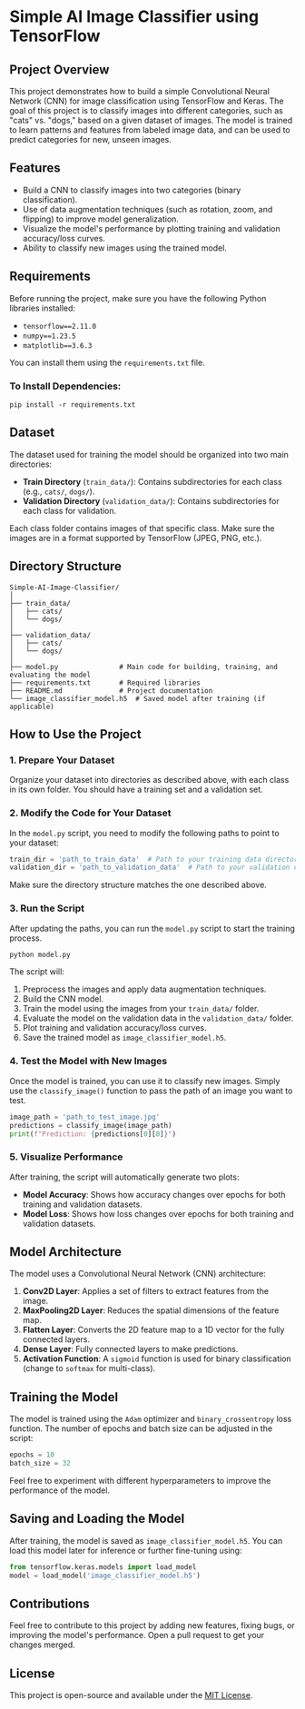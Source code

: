 # Simple AI Image Classifier using TensorFlow

## Project Overview

This project demonstrates how to build a simple Convolutional Neural Network (CNN) for image classification using TensorFlow and Keras. The goal of this project is to classify images into different categories, such as "cats" vs. "dogs," based on a given dataset of images. The model is trained to learn patterns and features from labeled image data, and can be used to predict categories for new, unseen images.

## Features

- Build a CNN to classify images into two categories (binary classification).
- Use of data augmentation techniques (such as rotation, zoom, and flipping) to improve model generalization.
- Visualize the model's performance by plotting training and validation accuracy/loss curves.
- Ability to classify new images using the trained model.

## Requirements

Before running the project, make sure you have the following Python libraries installed:

- `tensorflow==2.11.0`
- `numpy==1.23.5`
- `matplotlib==3.6.3`

You can install them using the `requirements.txt` file.

### To Install Dependencies:

```
pip install -r requirements.txt
```

## Dataset

The dataset used for training the model should be organized into two main directories:

- **Train Directory** (`train_data/`): Contains subdirectories for each class (e.g., `cats/`, `dogs/`).
- **Validation Directory** (`validation_data/`): Contains subdirectories for each class for validation.

Each class folder contains images of that specific class. Make sure the images are in a format supported by TensorFlow (JPEG, PNG, etc.).

## Directory Structure

```
Simple-AI-Image-Classifier/
│
├── train_data/
│   ├── cats/
│   └── dogs/
│
├── validation_data/
│   ├── cats/
│   └── dogs/
│
├── model.py               # Main code for building, training, and evaluating the model
├── requirements.txt       # Required libraries
├── README.md              # Project documentation
└── image_classifier_model.h5  # Saved model after training (if applicable)
```

## How to Use the Project

### 1. Prepare Your Dataset

Organize your dataset into directories as described above, with each class in its own folder. You should have a training set and a validation set.

### 2. Modify the Code for Your Dataset

In the `model.py` script, you need to modify the following paths to point to your dataset:

```python
train_dir = 'path_to_train_data'  # Path to your training data directory
validation_dir = 'path_to_validation_data'  # Path to your validation data directory
```

Make sure the directory structure matches the one described above.

### 3. Run the Script

After updating the paths, you can run the `model.py` script to start the training process.

```bash
python model.py
```

The script will:

1. Preprocess the images and apply data augmentation techniques.
2. Build the CNN model.
3. Train the model using the images from your `train_data/` folder.
4. Evaluate the model on the validation data in the `validation_data/` folder.
5. Plot training and validation accuracy/loss curves.
6. Save the trained model as `image_classifier_model.h5`.

### 4. Test the Model with New Images

Once the model is trained, you can use it to classify new images. Simply use the `classify_image()` function to pass the path of an image you want to test.

```python
image_path = 'path_to_test_image.jpg'
predictions = classify_image(image_path)
print(f"Prediction: {predictions[0][0]}")
```

### 5. Visualize Performance

After training, the script will automatically generate two plots:

- **Model Accuracy**: Shows how accuracy changes over epochs for both training and validation datasets.
- **Model Loss**: Shows how loss changes over epochs for both training and validation datasets.

## Model Architecture

The model uses a Convolutional Neural Network (CNN) architecture:

1. **Conv2D Layer**: Applies a set of filters to extract features from the image.
2. **MaxPooling2D Layer**: Reduces the spatial dimensions of the feature map.
3. **Flatten Layer**: Converts the 2D feature map to a 1D vector for the fully connected layers.
4. **Dense Layer**: Fully connected layers to make predictions.
5. **Activation Function**: A `sigmoid` function is used for binary classification (change to `softmax` for multi-class).

## Training the Model

The model is trained using the `Adam` optimizer and `binary_crossentropy` loss function. The number of epochs and batch size can be adjusted in the script:

```python
epochs = 10
batch_size = 32
```

Feel free to experiment with different hyperparameters to improve the performance of the model.

## Saving and Loading the Model

After training, the model is saved as `image_classifier_model.h5`. You can load this model later for inference or further fine-tuning using:

```python
from tensorflow.keras.models import load_model
model = load_model('image_classifier_model.h5')
```

## Contributions

Feel free to contribute to this project by adding new features, fixing bugs, or improving the model's performance. Open a pull request to get your changes merged.

## License

This project is open-source and available under the [MIT License](LICENSE).
